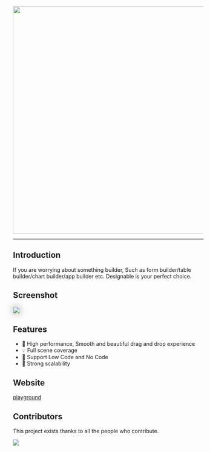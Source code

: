 <p align="center">
<img width="600" src="https://img.alicdn.com/imgextra/i1/O1CN01bg1tTN1p5ZOPmhKV0_!!6000000005309-55-tps-2200-981.svg">
</p>

---

## Introduction

If you are worrying about something builder, Such as form builder/table builder/chart builder/app builder etc.
Designable is your perfect choice.

## Screenshot

<img src="https://img.alicdn.com/imgextra/i1/O1CN01UYmA8f1apczHZRygt_!!6000000003379-2-tps-3040-1802.png" style="box-shadow:0px 0px 20px #aaa;border:1px solid #ddd"/>

## Features

- 🚀 High performance, Smooth and beautiful drag and drop experience
- 💡 Full scene coverage
- 🎨 Support Low Code and No Code
- 🏅 Strong scalability
 
## Website

[playground](https://designable.netlify.app)

## Contributors

This project exists thanks to all the people who contribute.

<p>
<a href="https://github.com/StonyShi/designable/graphs/contributors"><img src="https://contrib.rocks/image?repo=alibaba/designable" /></a>
</p>
